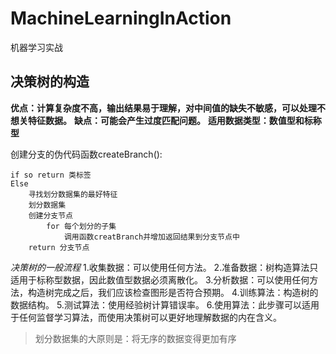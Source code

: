 # MachineLearningInAction
机器学习实战
## 决策树的构造
**优点：计算复杂度不高，输出结果易于理解，对中间值的缺失不敏感，可以处理不想关特征数据。**
**缺点：可能会产生过度匹配问题。**
**适用数据类型：数值型和标称型**

创建分支的伪代码函数createBranch():
```
if so return 类标签
Else
    寻找划分数据集的最好特征
    划分数据集
    创建分支节点
        for 每个划分的子集
            调用函数creatBranch并增加返回结果到分支节点中
    return 分支节点
```

_决策树的一般流程_
1.收集数据：可以使用任何方法。
2.准备数据：树构造算法只适用于标称型数据，因此数值型数据必须离散化。
3.分析数据：可以使用任何方法，构造树完成之后，我们应该检查图形是否符合预期。
4.训练算法：构造树的数据结构。
5.测试算法：使用经验树计算错误率。
6.使用算法：此步骤可以适用于任何监督学习算法，而使用决策树可以更好地理解数据的内在含义。

> 划分数据集的大原则是：将无序的数据变得更加有序
